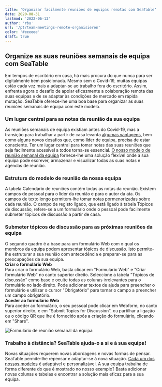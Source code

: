 ```yaml
---
title: 'Organizar facilmente reuniões de equipas remotas com SeaTable'
date: 2020-08-31
lastmod: '2022-06-13'
author: 'rbu'
url: '/pt/team-meetings-remote-organisieren'
color: '#eeeeee'
draft: true
---
```


## Organize as suas reuniões semanais de equipa com SeaTable

Em tempos de escritório em casa, há mais procura do que nunca para ser digitalmente bem posicionada. Mesmo sem o Covid-19, muitas equipas estão cada vez mais a adaptar-se ao trabalho fora do escritório. Assim, enfrenta agora o desafio de apoiar eficazmente a colaboração remota das suas equipas e de se adaptar às condições de mercado em rápida mutação. SeaTable oferece-lhe uma boa base para organizar as suas reuniões semanais de equipa com este modelo.

### Um lugar central para as notas da reunião da sua equipa

As reuniões semanais de equipa existiam antes do Covid-19, mas a transição para trabalhar a partir de casa levanta [algumas vantagens](https://www.gruender.de/homeoffice-vorteile-nachteile/), bem como alguns novos desafios que, como líder de equipa, precisa de estar consciente. Ter um lugar central para tomar notas das suas reuniões que seja facilmente acessível a todos torna-se essencial. [O nosso modelo de reunião semanal da equipa](https://seatable.io/pt/vorlage/gumqbevcroszpprj6j4xyg/) fornece-lhe uma solução flexível onde a sua equipa pode escrever, armazenar e visualizar todas as suas notas e agendas de reunião.

### Estrutura do modelo de reunião da nossa equipa

A tabela Calendário de reuniões contém todas as notas da reunião. Existem campos de pessoal para o líder da reunião e para o autor da ata. Os campos de texto longo permitem-lhe tomar notas pormenorizadas sobre cada reunião. O campo de registo ligado, que está ligado à tabela Tópicos de discussão, refere-se a um formulário onde o pessoal pode facilmente submeter tópicos de discussão a partir de casa.

### Submeter tópicos de discussão para as próximas reuniões da equipa

O segundo quadro é a base para um formulário Web com o qual os membros da equipa podem apresentar tópicos de discussão. Isto permite-lhe estruturar a sua reunião com antecedência e preparar-se para as preocupações da sua equipa.  
**Criar o formulário Web**  
Para criar o formulário Web, basta clicar em "Formulário Web" e "Criar formulário Web" no canto superior direito. Seleccione a tabela "Tópicos de discussão" como base e oculte todas as colunas irrelevantes para o formulário no lado direito. Pode adicionar textos de ajuda para preencher o formulário e utilizar o cursor "Obrigatório" para tornar o campo a preencher um campo obrigatório.  
**Aceder ao formulário Web**  
Para aceder ao formulário, o seu pessoal pode clicar em Webform, no canto superior direito, e em "Submit Topics for Discussion", ou partilhar a ligação ou o código QR que lhe é fornecido após a criação do formulário, clicando em "Share".

![Formulário de reunião semanal da equipa](https://seatable.io/wp-content/uploads/2020/08/Weekly-Teammeeting-Formular.gif)

### Trabalho à distância? SeaTable ajuda-o a si e à sua equipa!

Novas situações requerem novas abordagens e novas formas de pensar. SeaTable permite-lhe repensar e adaptar-se à nova situação. [Cada um dos nossos modelos](https://seatable.io/pt/vorlagen/) é adaptável e personalizável. A sua equipa trabalha de forma diferente do que é mostrado no nosso exemplo? Basta adicionar novas colunas e tabelas e encontrar a solução mais eficaz para a sua equipa.
